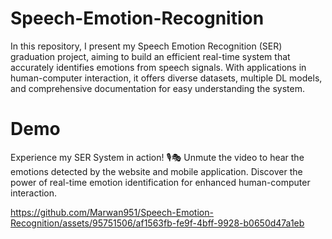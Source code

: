 # Speech-Emotion-Recognition
In this repository, I present my Speech Emotion Recognition (SER) graduation project, aiming to build an efficient real-time system that accurately identifies emotions from speech signals. With applications in human-computer interaction, it offers diverse datasets, multiple DL models, and comprehensive documentation for easy understanding the system.
# Demo
Experience my SER System in action! 🎙️🎭 Unmute the video to hear the emotions detected by the website and mobile application. Discover the power of real-time emotion identification for enhanced human-computer interaction.

https://github.com/Marwan951/Speech-Emotion-Recognition/assets/95751506/af1563fb-fe9f-4bff-9928-b0650d47a1eb

